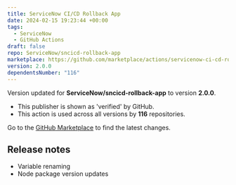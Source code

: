 ```yaml
---
title: ServiceNow CI/CD Rollback App
date: 2024-02-15 19:23:44 +00:00
tags:
  - ServiceNow
  - GitHub Actions
draft: false
repo: ServiceNow/sncicd-rollback-app
marketplace: https://github.com/marketplace/actions/servicenow-ci-cd-rollback-app
version: 2.0.0
dependentsNumber: "116"
---
```



Version updated for **ServiceNow/sncicd-rollback-app** to version **2.0.0**.
- This publisher is shown as 'verified' by GitHub.
- This action is used across all versions by **116** repositories.

Go to the [GitHub Marketplace](https://github.com/marketplace/actions/servicenow-ci-cd-rollback-app) to find the latest changes.

## Release notes

- Variable renaming
- Node package version updates
